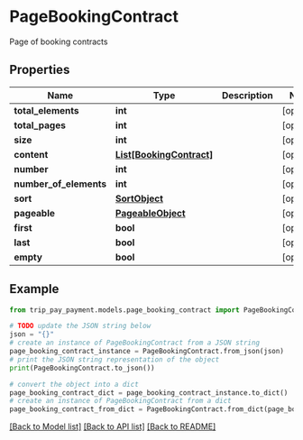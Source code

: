 # PageBookingContract

Page of booking contracts

## Properties

Name | Type | Description | Notes
------------ | ------------- | ------------- | -------------
**total_elements** | **int** |  | [optional] 
**total_pages** | **int** |  | [optional] 
**size** | **int** |  | [optional] 
**content** | [**List[BookingContract]**](BookingContract.md) |  | [optional] 
**number** | **int** |  | [optional] 
**number_of_elements** | **int** |  | [optional] 
**sort** | [**SortObject**](SortObject.md) |  | [optional] 
**pageable** | [**PageableObject**](PageableObject.md) |  | [optional] 
**first** | **bool** |  | [optional] 
**last** | **bool** |  | [optional] 
**empty** | **bool** |  | [optional] 

## Example

```python
from trip_pay_payment.models.page_booking_contract import PageBookingContract

# TODO update the JSON string below
json = "{}"
# create an instance of PageBookingContract from a JSON string
page_booking_contract_instance = PageBookingContract.from_json(json)
# print the JSON string representation of the object
print(PageBookingContract.to_json())

# convert the object into a dict
page_booking_contract_dict = page_booking_contract_instance.to_dict()
# create an instance of PageBookingContract from a dict
page_booking_contract_from_dict = PageBookingContract.from_dict(page_booking_contract_dict)
```
[[Back to Model list]](../README.md#documentation-for-models) [[Back to API list]](../README.md#documentation-for-api-endpoints) [[Back to README]](../README.md)


